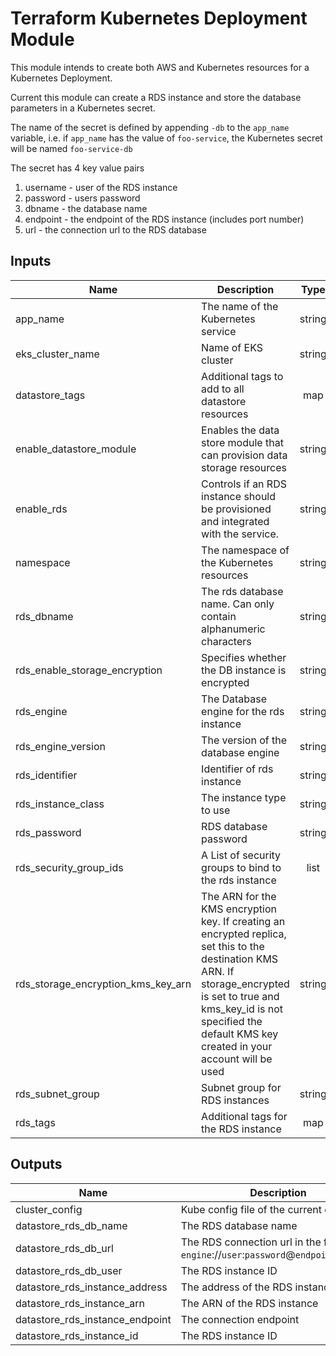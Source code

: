 # Terraform Kubernetes Deployment Module

This module intends to create both AWS and Kubernetes resources for a Kubernetes Deployment.

Current this module can create a RDS instance and store the database parameters in a Kubernetes secret.

The name of the secret is defined by appending `-db` to the `app_name` variable, i.e. if `app_name`
has the value of `foo-service`, the Kubernetes secret will be named `foo-service-db`

The secret has 4 key value pairs

1. username - user of the RDS instance
1. password - users password
1. dbname - the database name
1. endpoint - the endpoint of the RDS instance (includes port number)
1. url - the connection url to the RDS database

## Inputs

| Name | Description | Type | Default | Required |
|------|-------------|:----:|:-----:|:-----:|
| app\_name | The name of the Kubernetes service | string | n/a | yes |
| eks\_cluster\_name | Name of EKS cluster | string | n/a | yes |
| datastore\_tags | Additional tags to add to all datastore resources | map | `<map>` | no |
| enable\_datastore\_module | Enables the data store module that can provision data storage resources | string | `"false"` | no |
| enable\_rds | Controls if an RDS instance should be provisioned and integrated with the service. | string | `"false"` | no |
| namespace | The namespace of the Kubernetes resources | string | `"default"` | no |
| rds\_dbname | The rds database name. Can only contain alphanumeric characters | string | `""` | no |
| rds\_enable\_storage\_encryption | Specifies whether the DB instance is encrypted | string | `"false"` | no |
| rds\_engine | The Database engine for the rds instance | string | `"postgres"` | no |
| rds\_engine\_version | The version of the database engine | string | `"11.4"` | no |
| rds\_identifier | Identifier of rds instance | string | `""` | no |
| rds\_instance\_class | The instance type to use | string | `"db.t3.small"` | no |
| rds\_password | RDS database password | string | `""` | no |
| rds\_security\_group\_ids | A List of security groups to bind to the rds instance | list | `<list>` | no |
| rds\_storage\_encryption\_kms\_key\_arn | The ARN for the KMS encryption key. If creating an encrypted replica, set this to the destination KMS ARN. If storage_encrypted is set to true and kms_key_id is not specified the default KMS key created in your account will be used | string | `""` | no |
| rds\_subnet\_group | Subnet group for RDS instances | string | `""` | no |
| rds\_tags | Additional tags for the RDS instance | map | `<map>` | no |

## Outputs

| Name | Description |
|------|-------------|
| cluster\_config | Kube config file of the current cluster |
| datastore\_rds\_db\_name | The RDS database name |
| datastore\_rds\_db\_url | The RDS connection url in the format of `engine`://`user`:`password`@`endpoint`/`db_name` |
| datastore\_rds\_db\_user | The RDS instance ID |
| datastore\_rds\_instance\_address | The address of the RDS instance |
| datastore\_rds\_instance\_arn | The ARN of the RDS instance |
| datastore\_rds\_instance\_endpoint | The connection endpoint |
| datastore\_rds\_instance\_id | The RDS instance ID |


